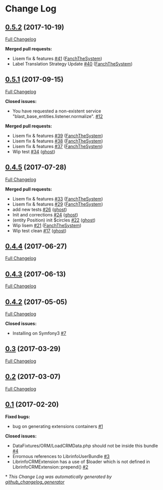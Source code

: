 # Change Log

## [0.5.2](https://github.com/libre-informatique/CRMBundle/tree/0.5.2) (2017-10-19)
[Full Changelog](https://github.com/libre-informatique/CRMBundle/compare/0.5.1...0.5.2)

**Merged pull requests:**

- Lisem fix & features [\#41](https://github.com/libre-informatique/CRMBundle/pull/41) ([FanchTheSystem](https://github.com/FanchTheSystem))
- Label Translation Strategy Update [\#40](https://github.com/libre-informatique/CRMBundle/pull/40) ([FanchTheSystem](https://github.com/FanchTheSystem))

## [0.5.1](https://github.com/libre-informatique/CRMBundle/tree/0.5.1) (2017-09-15)
[Full Changelog](https://github.com/libre-informatique/CRMBundle/compare/0.4.5...0.5.1)

**Closed issues:**

- You have requested a non-existent service "blast\_base\_entities.listener.normalize".                                                                                    [\#12](https://github.com/libre-informatique/CRMBundle/issues/12)

**Merged pull requests:**

- Lisem fix & features [\#39](https://github.com/libre-informatique/CRMBundle/pull/39) ([FanchTheSystem](https://github.com/FanchTheSystem))
- Lisem fix & features [\#38](https://github.com/libre-informatique/CRMBundle/pull/38) ([FanchTheSystem](https://github.com/FanchTheSystem))
- Lisem fix & features [\#37](https://github.com/libre-informatique/CRMBundle/pull/37) ([FanchTheSystem](https://github.com/FanchTheSystem))
- Wip test [\#34](https://github.com/libre-informatique/CRMBundle/pull/34) ([ghost](https://github.com/ghost))

## [0.4.5](https://github.com/libre-informatique/CRMBundle/tree/0.4.5) (2017-07-28)
[Full Changelog](https://github.com/libre-informatique/CRMBundle/compare/0.4.4...0.4.5)

**Merged pull requests:**

- Lisem fix & features [\#33](https://github.com/libre-informatique/CRMBundle/pull/33) ([FanchTheSystem](https://github.com/FanchTheSystem))
- Lisem fix & features [\#29](https://github.com/libre-informatique/CRMBundle/pull/29) ([FanchTheSystem](https://github.com/FanchTheSystem))
-  add new tests [\#26](https://github.com/libre-informatique/CRMBundle/pull/26) ([ghost](https://github.com/ghost))
- Init and corrections  [\#24](https://github.com/libre-informatique/CRMBundle/pull/24) ([ghost](https://github.com/ghost))
- \(entity Position\) init $circles [\#22](https://github.com/libre-informatique/CRMBundle/pull/22) ([ghost](https://github.com/ghost))
- Wip lisem [\#21](https://github.com/libre-informatique/CRMBundle/pull/21) ([FanchTheSystem](https://github.com/FanchTheSystem))
- Wip test clean [\#17](https://github.com/libre-informatique/CRMBundle/pull/17) ([ghost](https://github.com/ghost))

## [0.4.4](https://github.com/libre-informatique/CRMBundle/tree/0.4.4) (2017-06-27)
[Full Changelog](https://github.com/libre-informatique/CRMBundle/compare/0.4.3...0.4.4)

## [0.4.3](https://github.com/libre-informatique/CRMBundle/tree/0.4.3) (2017-06-13)
[Full Changelog](https://github.com/libre-informatique/CRMBundle/compare/0.4.2...0.4.3)

## [0.4.2](https://github.com/libre-informatique/CRMBundle/tree/0.4.2) (2017-05-05)
[Full Changelog](https://github.com/libre-informatique/CRMBundle/compare/0.3...0.4.2)

**Closed issues:**

- Installing on Symfony3 [\#7](https://github.com/libre-informatique/CRMBundle/issues/7)

## [0.3](https://github.com/libre-informatique/CRMBundle/tree/0.3) (2017-03-29)
[Full Changelog](https://github.com/libre-informatique/CRMBundle/compare/0.2...0.3)

## [0.2](https://github.com/libre-informatique/CRMBundle/tree/0.2) (2017-03-07)
[Full Changelog](https://github.com/libre-informatique/CRMBundle/compare/0.1...0.2)

## [0.1](https://github.com/libre-informatique/CRMBundle/tree/0.1) (2017-02-20)
**Fixed bugs:**

- bug on generating extensions containers [\#1](https://github.com/libre-informatique/CRMBundle/issues/1)

**Closed issues:**

- DataFixtures/ORM/LoadCRMData.php should not be inside this bundle [\#4](https://github.com/libre-informatique/CRMBundle/issues/4)
- Errornous references to LibrinfoUserBundle [\#3](https://github.com/libre-informatique/CRMBundle/issues/3)
- LibrinfoCRMExtension has a use of $loader which is not defined in LibrinfoCRMExtension::prepend\(\) [\#2](https://github.com/libre-informatique/CRMBundle/issues/2)



\* *This Change Log was automatically generated by [github_changelog_generator](https://github.com/skywinder/Github-Changelog-Generator)*